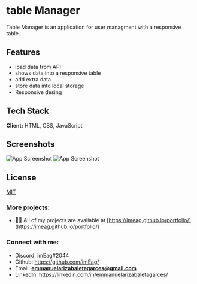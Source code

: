 # table Manager

Table Manager is an application for user managment with a responsive table.


## Features

- load data from API
- shows data into a responsive table
- add extra data
- store data into local storage
- Responsive desing


## Tech Stack

**Client:** HTML, CSS, JavaScript

## Screenshots

![App Screenshot](https://i.ibb.co/Sd1tQCv/mobiletablemanager.png)
![App Screenshot](https://i.ibb.co/xYFG78H/desktoptablemanage.png)

## License

[MIT](https://choosealicense.com/licenses/mit/)


### More projects:

- 👨‍💻 All of my projects are available at [https://imeag.github.io/portfolio/](https://imeag.github.io/portfolio/)

### Connect with me:

- Discord: imEag#2044
- Github: https://github.com/imEag/
- Email: **emmanuelarizabaletagarces@gmail.com**
- LinkedIn:  https://linkedin.com/in/emmanuelarizabaletagarces/
